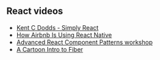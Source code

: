 ## React videos

- [Kent C Dodds - Simply React](https://www.youtube.com/watch?v=AiJ8tRRH0f8)
- [How Airbnb Is Using React Native](https://www.youtube.com/watch?v=8qCociUB6aQ)
- [Advanced React Component Patterns workshop](https://www.youtube.com/watch?v=SuzutbwjUp8)
- [A Cartoon Intro to Fiber](https://www.youtube.com/watch?v=ZCuYPiUIONs)
